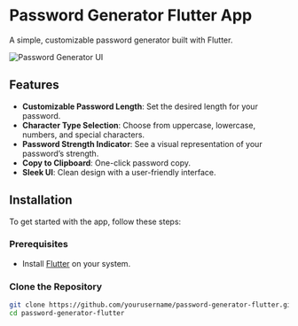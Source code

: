# Password Generator Flutter App

A simple, customizable password generator built with Flutter.

![Password Generator UI](./assets/mockups/mockup1.png)

## Features
- **Customizable Password Length**: Set the desired length for your password.
- **Character Type Selection**: Choose from uppercase, lowercase, numbers, and special characters.
- **Password Strength Indicator**: See a visual representation of your password’s strength.
- **Copy to Clipboard**: One-click password copy.
- **Sleek UI**: Clean design with a user-friendly interface.

## Installation

To get started with the app, follow these steps:

### Prerequisites
- Install [Flutter](https://flutter.dev/docs/get-started/install) on your system.

### Clone the Repository
```bash
git clone https://github.com/yourusername/password-generator-flutter.git
cd password-generator-flutter
